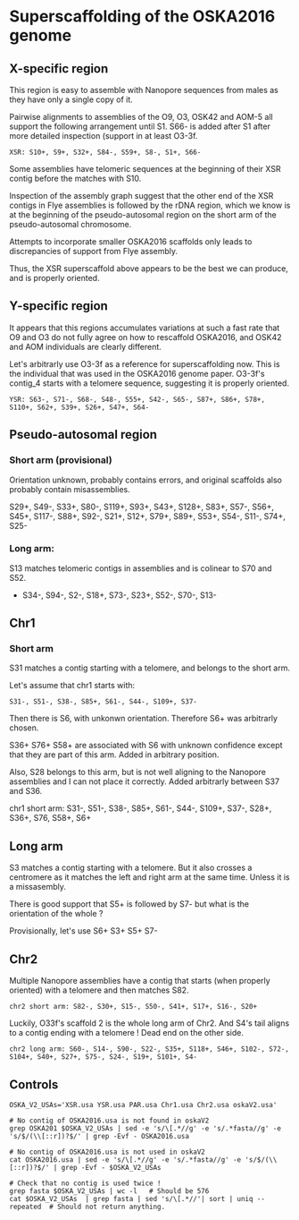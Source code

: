 Superscaffolding of the OSKA2016 genome
=======================================

X-specific region
-----------------

This region is easy to assemble with Nanopore sequences from males as they have
only a single copy of it.

Pairwise alignments to assemblies of the O9, O3, OSK42 and AOM-5 all support
the following arrangement until S1.  S66- is added after S1 after more
detailed inspection (support in at least O3-3f.

    XSR: S10+, S9+, S32+, S84-, S59+, S8-, S1+, S66-

Some assemblies have telomeric sequences at the beginning of their XSR contig
before the matches with S10.

Inspection of the assembly graph suggest that the other end of the XSR contigs
in Flye assemblies is followed by the rDNA region, which we know is at the
beginning of the pseudo-autosomal region on the short arm of the pseudo-autosomal
chromosome.

Attempts to incorporate smaller OSKA2016 scaffolds only leads to discrepancies
of support from Flye assembly.

Thus, the XSR superscaffold above appears to be the best we can produce, and is
properly oriented.


Y-specific region
-----------------

It appears that this regions accumulates variations at such a fast rate that O9
and O3 do not fully agree on how to rescaffold OSKA2016, and OSK42 and AOM
individuals are clearly different.

Let's arbitrarly use O3-3f as a reference for superscaffolding now.  This is the
individual that was used in the OSKA2016 genome paper.  O3-3f's contig_4
starts with a telomere sequence, suggesting it is properly oriented.

    YSR: S63-, S71-, S68-, S48-, S55+, S42-, S65-, S87+, S86+, S78+, S110+, S62+, S39+, S26+, S47+, S64-


Pseudo-autosomal region
-----------------------

### Short arm (provisional)

Orientation unknown, probably contains errors, and original scaffolds also probably
contain misassemblies.

S29+, S49-, S33+, S80-, S119+, S93+, S43+, S128+, S83+, S57-, S56+, S45+, S117-, S88+, S92-, S21+, S12+, S79+, S89+, S53+, S54-, S11-, S74+, S25-



### Long arm:

S13 matches telomeric contigs in assemblies and is colinear to S70 and S52.

 - S34-, S94-, S2-, S18+, S73-, S23+, S52-, S70-, S13-

Chr1
----

### Short arm

S31 matches a contig starting with a telomere, and belongs to the short arm.

Let's assume that chr1 starts with:

    S31-, S51-, S38-, S85+, S61-, S44-, S109+, S37-

Then there is S6, with unkonwn orientation.  Therefore S6+ was arbitrarly chosen.

S36+ S76+ S58+ are associated with S6 with unknown confidence except that they are part
of this arm.  Added in arbitrary position.

Also, S28 belongs to this arm, but is not well aligning to the Nanopore assemblies
and I can not place it correctly.  Added arbitrarly between S37 and S36.

   chr1 short arm: S31-, S51-, S38-, S85+, S61-, S44-, S109+, S37-, S28+, S36+, S76, S58+, S6+

## Long arm

S3 matches a contig starting with a telomere.  But it also crosses a centromere
as it matches the left and right arm at the same time.  Unless it is a
missasembly.

There is good support that S5+ is followed by S7- but what is the orientation of the whole ?

Provisionally, let's use S6+ S3+ S5+ S7-
 

Chr2
----

Multiple Nanopore assemblies have a contig that starts (when properly oriented)
with a telomere and then matches S82.

    chr2 short arm: S82-, S30+, S15-, S50-, S41+, S17+, S16-, S20+

Luckily, O33f's scaffold 2 is the whole long arm of Chr2.
And S4's tail aligns to a contig ending with a telomere !
Dead end on the other side.

    chr2 long arm: S60-, S14-, S90-, S22-, S35+, S118+, S46+, S102-, S72-, S104+, S40+, S27+, S75-, S24-, S19+, S101+, S4-

## Controls

```
OSKA_V2_USAs='XSR.usa YSR.usa PAR.usa Chr1.usa Chr2.usa oskaV2.usa'

# No contig of OSKA2016.usa is not found in oskaV2
grep OSKA201 $OSKA_V2_USAs | sed -e 's/\[.*//g' -e 's/.*fasta//g' -e 's/$/(\\[::r])?$/' | grep -Evf - OSKA2016.usa

# No contig of OSKA2016.usa is not used in oskaV2
cat OSKA2016.usa | sed -e 's/\[.*//g' -e 's/.*fasta//g' -e 's/$/(\\[::r])?$/' | grep -Evf - $OSKA_V2_USAs

# Check that no contig is used twice !
grep fasta $OSKA_V2_USAs | wc -l   # Should be 576
cat $OSKA_V2_USAs  | grep fasta | sed 's/\[.*//'| sort | uniq --repeated  # Should not return anything.
```
